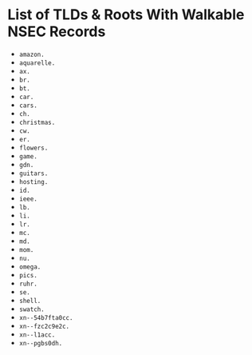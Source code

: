 # List of TLDs & Roots With Walkable NSEC Records

* `amazon.`
* `aquarelle.`
* `ax.`
* `br.`
* `bt.`
* `car.`
* `cars.`
* `ch.`
* `christmas.`
* `cw.`
* `er.`
* `flowers.`
* `game.`
* `gdn.`
* `guitars.`
* `hosting.`
* `id.`
* `ieee.`
* `lb.`
* `li.`
* `lr.`
* `mc.`
* `md.`
* `mom.`
* `nu.`
* `omega.`
* `pics.`
* `ruhr.`
* `se.`
* `shell.`
* `swatch.`
* `xn--54b7fta0cc.`
* `xn--fzc2c9e2c.`
* `xn--l1acc.`
* `xn--pgbs0dh.`
